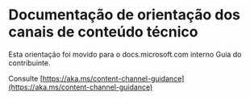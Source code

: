 # <a name="technical-content-channel-guidance"></a>Documentação de orientação dos canais de conteúdo técnico

Esta orientação foi movido para o docs.microsoft.com interno Guia do contribuinte.

Consulte [https://aka.ms/content-channel-guidance](https://aka.ms/content-channel-guidance)